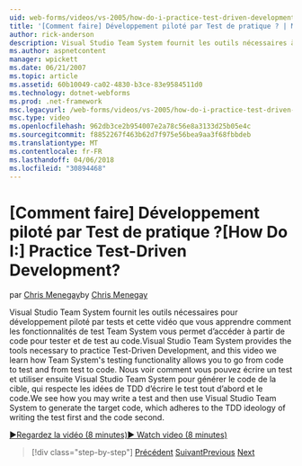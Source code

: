 ```yaml
---
uid: web-forms/videos/vs-2005/how-do-i-practice-test-driven-development
title: '[Comment faire] Développement piloté par Test de pratique ? | Microsoft Docs'
author: rick-anderson
description: Visual Studio Team System fournit les outils nécessaires à la pratique de développement piloté par tests et cette vidéo vous apprendre comment Team System du test de la fonctionnalité un...
ms.author: aspnetcontent
manager: wpickett
ms.date: 06/21/2007
ms.topic: article
ms.assetid: 60b10049-ca02-4830-b3ce-83e9584511d0
ms.technology: dotnet-webforms
ms.prod: .net-framework
msc.legacyurl: /web-forms/videos/vs-2005/how-do-i-practice-test-driven-development
msc.type: video
ms.openlocfilehash: 962db3ce2b954007e2a78c56e8a3133d25b05e4c
ms.sourcegitcommit: f8852267f463b62d7f975e56bea9aa3f68fbbdeb
ms.translationtype: MT
ms.contentlocale: fr-FR
ms.lasthandoff: 04/06/2018
ms.locfileid: "30894468"
---
```

<a name="how-do-i-practice-test-driven-development"></a><span data-ttu-id="a4ee5-104">[Comment faire] Développement piloté par Test de pratique ?</span><span class="sxs-lookup"><span data-stu-id="a4ee5-104">[How Do I:] Practice Test-Driven Development?</span></span>
====================
<span data-ttu-id="a4ee5-105">par [Chris Menegay](https://twitter.com/CMenegay)</span><span class="sxs-lookup"><span data-stu-id="a4ee5-105">by [Chris Menegay](https://twitter.com/CMenegay)</span></span>

<span data-ttu-id="a4ee5-106">Visual Studio Team System fournit les outils nécessaires pour développement piloté par tests et cette vidéo que vous apprendre comment les fonctionnalités de test Team System vous permet d’accéder à partir de code pour tester et de test au code.</span><span class="sxs-lookup"><span data-stu-id="a4ee5-106">Visual Studio Team System provides the tools necessary to practice Test-Driven Development, and this video we learn how Team System's testing functionality allows you to go from code to test and from test to code.</span></span> <span data-ttu-id="a4ee5-107">Nous voir comment vous pouvez écrire un test et utiliser ensuite Visual Studio Team System pour générer le code de la cible, qui respecte les idées de TDD d’écrire le test tout d’abord et le code.</span><span class="sxs-lookup"><span data-stu-id="a4ee5-107">We see how you may write a test and then use Visual Studio Team System to generate the target code, which adheres to the TDD ideology of writing the test first and the code second.</span></span>

[<span data-ttu-id="a4ee5-108">&#9654;Regardez la vidéo (8 minutes)</span><span class="sxs-lookup"><span data-stu-id="a4ee5-108">&#9654; Watch video (8 minutes)</span></span>](https://channel9.msdn.com/Blogs/ASP-NET-Site-Videos/how-do-i-practice-test-driven-development)

> [!div class="step-by-step"]
> <span data-ttu-id="a4ee5-109">[Précédent](how-do-i-write-code-more-quickly-with-unit-tests.md)
> [Suivant](how-do-i-load-test-a-web-application.md)</span><span class="sxs-lookup"><span data-stu-id="a4ee5-109">[Previous](how-do-i-write-code-more-quickly-with-unit-tests.md)
[Next](how-do-i-load-test-a-web-application.md)</span></span>
